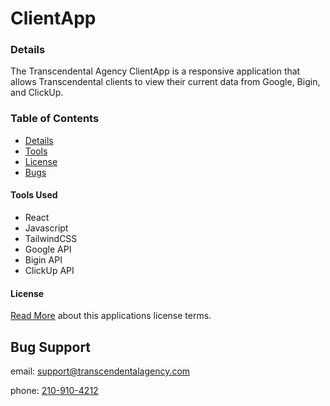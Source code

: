 # ClientApp

### Details
The Transcendental Agency ClientApp is a responsive application that allows Transcendental clients to view their current data from Google, Bigin, and ClickUp.

### Table of Contents
- [Details](#details)
- [Tools](#tools-used)
- [License](#license)
- [Bugs](#bug-support)

#### Tools Used
* React
* Javascript
* TailwindCSS
* Google API
* Bigin API
* ClickUp API

#### License
[Read More](/LICENSE.md) about this applications license terms.

## Bug Support
email: support@transcendentalagency.com

phone: [210-910-4212](tel:+12109104212)
